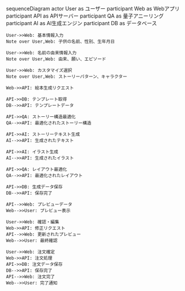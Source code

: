 sequenceDiagram
    actor User as ユーザー
    participant Web as Webアプリ
    participant API as APIサーバー
    participant QA as 量子アニーリング
    participant AI as AI生成エンジン
    participant DB as データベース

    User->>Web: 基本情報入力
    Note over User,Web: 子供の名前、性別、生年月日

    User->>Web: 名前の由来情報入力
    Note over User,Web: 由来、願い、エピソード

    User->>Web: カスタマイズ選択
    Note over User,Web: ストーリーパターン、キャラクター

    Web->>API: 絵本生成リクエスト

    API->>DB: テンプレート取得
    DB-->>API: テンプレートデータ

    API->>QA: ストーリー構造最適化
    QA-->>API: 最適化されたストーリー構造

    API->>AI: ストーリーテキスト生成
    AI-->>API: 生成されたテキスト

    API->>AI: イラスト生成
    AI-->>API: 生成されたイラスト

    API->>QA: レイアウト最適化
    QA-->>API: 最適化されたレイアウト

    API->>DB: 生成データ保存
    DB-->>API: 保存完了

    API-->>Web: プレビューデータ
    Web-->>User: プレビュー表示

    User->>Web: 確認・編集
    Web->>API: 修正リクエスト
    API-->>Web: 更新されたプレビュー
    Web-->>User: 最終確認

    User->>Web: 注文確定
    Web->>API: 注文処理
    API->>DB: 注文データ保存
    DB-->>API: 保存完了
    API-->>Web: 注文完了
    Web-->>User: 完了通知
